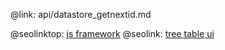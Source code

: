 @link: api/datastore_getnextid.md

@seolinktop: [js framework](https://webix.com)
@seolink: [tree table ui](https://webix.com/widget/treetable/)